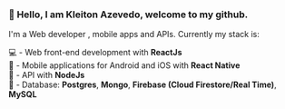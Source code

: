 ### 👋  Hello, I am Kleiton Azevedo, welcome to my github.

I'm a Web developer , mobile apps and APIs. Currently my stack is: 

:computer: - Web front-end development with **ReactJs** <br/>
:iphone: - Mobile applications for Android and iOS with **React Native** <br/> 
:satellite: - API with **NodeJs** <br/>
:floppy_disk: - Database: **Postgres**, **Mongo**, **Firebase (Cloud Firestore/Real Time)**, **MySQL** <br/>
